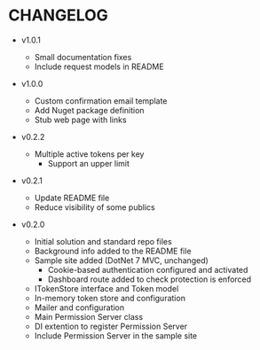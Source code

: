 # CHANGELOG

- v1.0.1
  - Small documentation fixes
  - Include request models in README

- v1.0.0
  - Custom confirmation email template
  - Add Nuget package definition
  - Stub web page with links

- v0.2.2
  - Multiple active tokens per key
    - Support an upper limit

- v0.2.1
  - Update README file
  - Reduce visibility of some publics

- v0.2.0
  - Initial solution and standard repo files
  - Background info added to the README file
  - Sample site added (DotNet 7 MVC, unchanged)
    - Cookie-based authentication configured and activated
    - Dashboard route added to check protection is enforced
  - ITokenStore interface and Token model
  - In-memory token store and configuration
  - Mailer and configuration
  - Main Permission Server class
  - DI extention to register Permission Server
  - Include Permission Server in the sample site
